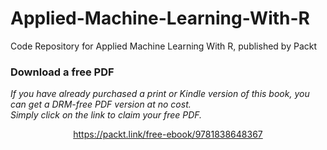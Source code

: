 # Applied-Machine-Learning-With-R
Code Repository for Applied Machine Learning With R, published by Packt
### Download a free PDF

 <i>If you have already purchased a print or Kindle version of this book, you can get a DRM-free PDF version at no cost.<br>Simply click on the link to claim your free PDF.</i>
<p align="center"> <a href="https://packt.link/free-ebook/9781838648367">https://packt.link/free-ebook/9781838648367 </a> </p>